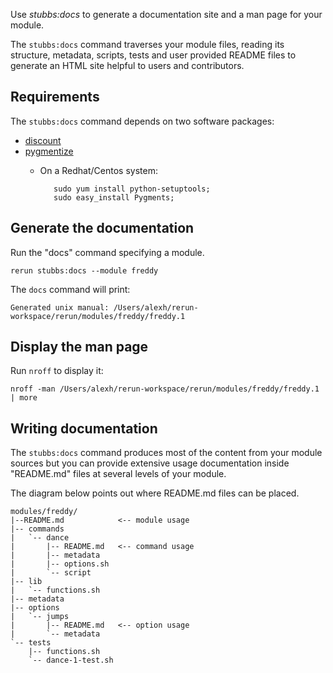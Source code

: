 
Use *stubbs:docs* to generate a documentation site and a man page for your module.

The `stubbs:docs` command traverses your module files, reading
its structure, metadata, scripts, tests and user provided README
files to generate an HTML site helpful to users and contributors.

Requirements
------------
The `stubbs:docs` command depends on two software packages:

* [discount](http://www.pell.portland.or.us/~orc/Code/discount/)
* [pygmentize](http://pygments.org/docs/cmdline/)
  * On a Redhat/Centos system: 
  
           sudo yum install python-setuptools;
           sudo easy_install Pygments;
  
Generate the documentation
--------------------------

Run the "docs" command specifying a module.

    rerun stubbs:docs --module freddy

The `docs` command will print:

    Generated unix manual: /Users/alexh/rerun-workspace/rerun/modules/freddy/freddy.1

Display the man page
--------------------

Run `nroff` to display it:
	
	nroff -man /Users/alexh/rerun-workspace/rerun/modules/freddy/freddy.1 | more

Writing documentation
---------------------

The `stubbs:docs` command produces most of the content
from your module sources but you can provide extensive
usage documentation inside "README.md" files at
several levels of your module.

The diagram below points out where README.md files
can be placed.

    modules/freddy/
    |--README.md            <-- module usage
    |-- commands
    |   `-- dance
    |       |-- README.md   <-- command usage
    |       |-- metadata
    |       |-- options.sh
    |       `-- script
    |-- lib
    |   `-- functions.sh
    |-- metadata
    |-- options
    |   `-- jumps
    |       |-- README.md   <-- option usage
    |       `-- metadata
    `-- tests
        |-- functions.sh
        `-- dance-1-test.sh

